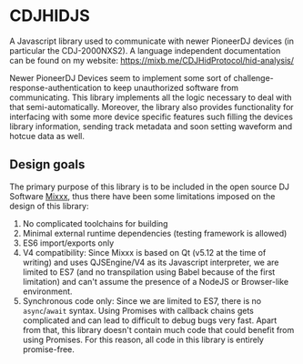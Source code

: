 # CDJHIDJS

A Javascript library used to communicate with newer PioneerDJ devices (in
particular the CDJ-2000NXS2). A language independent documentation can be
found on my website: https://mixb.me/CDJHidProtocol/hid-analysis/

Newer PioneerDJ Devices seem to implement some sort of
challenge-response-authentication to keep unauthorized software from
communicating. This library implements all the logic necessary
to deal with that semi-automatically. Moreover, the library also provides
functionality for interfacing with some more device specific features such
filling the devices library information, sending track metadata and 
soon setting waveform and hotcue data as well.

## Design goals

The primary purpose of this library is to be included in the open source DJ
Software [Mixxx](https://mixxx.org/), thus there have been some limitations
imposed on the design of this library:

1. No complicated toolchains for building
2. Minimal external runtime dependencies (testing framework is allowed)
3. ES6 import/exports only
4. V4 compatibility:
Since Mixxx is based on Qt (v5.12 at the time of writing) and uses QJSEngine/V4
as its Javascript interpreter,
we are limited to ES7 (and no transpilation using Babel because of the first
limitation) and can't assume the presence of a NodeJS or Browser-like
environment. 
5. Synchronous code only:
Since we are limited to ES7, there is no `async`/`await` syntax. Using Promises
with callback chains gets complicated and can lead to difficult to debug
bugs very fast. Apart from that, this library doesn't contain much code that
could benefit from using Promises. For this reason, all code in this library is
entirely promise-free.